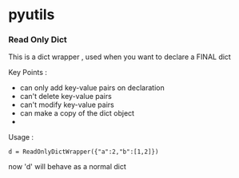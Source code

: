 # pyutils

### Read Only Dict

This is a dict wrapper , used when you want to declare a FINAL dict 

Key Points :
- can only add key-value pairs on declaration
- can't delete key-value pairs
- can't modify key-value pairs
- can make a copy of the dict object
- 
Usage :

```d = ReadOnlyDictWrapper({"a":2,"b":[1,2]})```

now 'd' will behave as a normal dict

